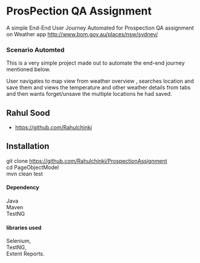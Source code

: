 
# ProsPection QA Assignment

A simple End-End User Journey Automated for Prospection QA assignment on Weather app http://www.bom.gov.au/places/nsw/sydney/

### Scenario Automted
This is a very simple project made out to automate the end-end journey mentioned below.

 User navigates to map view from weather overview , searches location and save them and views the temperature and other weather details from tabs and then wants forget/unsave the multiple locations he had saved.


## Rahul Sood

- https://github.com/Rahulchinki


## Installation
 git clone https://github.com/Rahulchinki/ProspectionAssignment  
 cd PageObjectModel  
 mvn clean test  

#### Dependency 
Java   
Maven  
TestNG  

#### libraries used 
  Selenium,   
  TestNG,  
  Extent Reports.  


    
